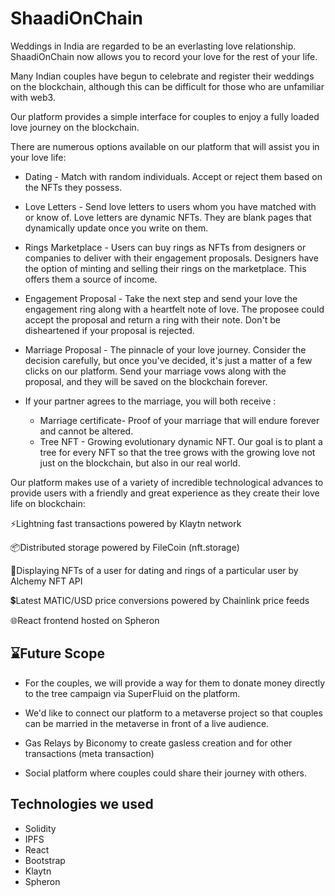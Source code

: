 # ShaadiOnChain

Weddings in India are regarded to be an everlasting love relationship. ShaadiOnChain now allows you to record your love for the rest of your life.

Many Indian couples have begun to celebrate and register their weddings on the blockchain, although this can be difficult for those who are unfamiliar with web3.

Our platform provides a simple interface for couples to enjoy a fully loaded love journey on the blockchain.

There are numerous options available on our platform that will assist you in your love life: 

- Dating - Match with random individuals. Accept or reject them based on the NFTs they possess. 
    
- Love Letters - Send love letters to users whom you have matched with or know of. Love letters are dynamic NFTs. They are blank pages that dynamically update once you write on them. 
    
- Rings Marketplace - Users can buy rings as NFTs from designers or companies to deliver with their engagement proposals. Designers have the option of minting and selling their rings on the marketplace. This offers them a source of income.
    
- Engagement Proposal - Take the next step and send your love the engagement ring along with a heartfelt note of love. The proposee could accept the proposal and return a ring with their note. Don't be disheartened if your proposal is rejected.
    
- Marriage Proposal - The pinnacle of your love journey. Consider the decision carefully, but once you've decided, it's just a matter of a few clicks on our platform. Send your marriage vows along with the proposal, and they will be saved on the blockchain forever.
    
- If your partner agrees to the marriage, you will both receive :
    - Marriage certificate- Proof of your marriage that will endure forever and cannot be altered.
    - Tree NFT - Growing evolutionary dynamic NFT. Our goal is to plant a tree for every NFT so that the tree grows with the growing love not just on the blockchain, but also in our real world.


Our platform makes use of a variety of incredible technological advances to provide users with a friendly and great experience as they create their love life on blockchain:

⚡Lightning fast transactions powered by Klaytn network

📦Distributed storage powered by FileCoin (nft.storage)

📔Displaying NFTs of a user for dating and rings of a particular user by Alchemy NFT API 

💲Latest MATIC/USD price conversions powered by Chainlink price feeds

🌐React frontend hosted on Spheron


## ⌛**Future Scope**

- For the couples, we will provide a way for them to donate money directly to the tree campaign via SuperFluid on the platform.

- We'd like to connect our platform to a metaverse project so that couples can be married in the metaverse in front of a live audience.

- Gas Relays by Biconomy to create gasless creation and for other transactions (meta transaction)

- Social platform where couples could share their journey with others.

## **Technologies we used**
- Solidity 
- IPFS 
- React 
- Bootstrap ​
- Klaytn 
- Spheron
